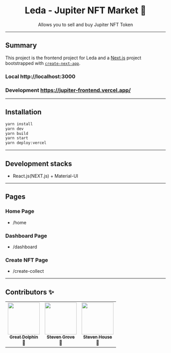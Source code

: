<div align="center">
<h1>Leda - Jupiter NFT Market 🎣</h1>

<p>Allows you to sell and buy Jupiter NFT Token</p>
</div>

---

## Summary

This project is the frontend project for Leda and  a [Next.js](https://nextjs.org/) project bootstrapped with [`create-next-app`](https://github.com/vercel/next.js/tree/canary/packages/create-next-app).

### Local http://localhost:3000
### Development https://jupiter-frontend.vercel.app/

---

## Installation

```bash
yarn install
yarn dev
yarn build
yarn start
yarn deploy:vercel
```
---
## Development stacks

- React.js(NEXT.js) + Material-UI
---

## Pages

### Home Page

- /home
### Dashboard Page

- /dashboard

### Create NFT Page

- /create-collect
---
## Contributors ✨

<!-- prettier-ignore-start -->
<!-- markdownlint-disable -->
<table>
  <tr>
    <td align="center"><a href="https://github.com/thomashanahan"><img src="https://avatars.githubusercontent.com/u/45635459?s=460&u=ecd33db78c295da61ce28d2e92e5f4ca496598ae&v=4" width="100px;" alt=""/><br /><sub><b>Great Dolphin</b></sub></a><br />📖</td>
    <td align="center"><a href="https://sigwo.com/"><img src="https://avatars.githubusercontent.com/u/205676?s=460&u=4a38d83c4b6203c7443b565ba5bf774ed4b0cec6&v=4" width="100px;" alt=""/><br /><sub><b>Steven Grove</b></sub></a><br />🤔</td>
    <td align="center"><a href="https://github.com/shouse"><img src="https://avatars.githubusercontent.com/u/558430?s=460&u=870fd9b43e33eae058454e15457fa04e046d9d2f&v=4" width="100px;" alt=""/><br /><sub><b>Steven House</b></sub></a><br />💬</td>
  </tr>
</table>

<!-- markdownlint-restore -->
<!-- prettier-ignore-end -->


